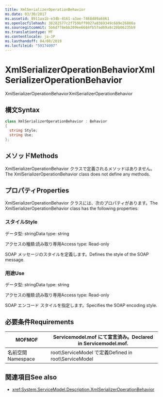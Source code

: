 ```yaml
---
title: XmlSerializerOperationBehavior
ms.date: 03/30/2017
ms.assetid: 8911aa1b-e34b-4161-a3ae-7468d89a6861
ms.openlocfilehash: 38282577c2f759bff9927a8369349c689e26808a
ms.sourcegitcommit: 5b6d778ebb269ee6684fb57ad69a8c28b06235b9
ms.translationtype: MT
ms.contentlocale: ja-JP
ms.lasthandoff: 04/08/2019
ms.locfileid: "59174097"
---
```

# <a name="xmlserializeroperationbehavior"></a><span data-ttu-id="c1e3d-102">XmlSerializerOperationBehavior</span><span class="sxs-lookup"><span data-stu-id="c1e3d-102">XmlSerializerOperationBehavior</span></span>
<span data-ttu-id="c1e3d-103">XmlSerializerOperationBehavior</span><span class="sxs-lookup"><span data-stu-id="c1e3d-103">XmlSerializerOperationBehavior</span></span>  
  
## <a name="syntax"></a><span data-ttu-id="c1e3d-104">構文</span><span class="sxs-lookup"><span data-stu-id="c1e3d-104">Syntax</span></span>  
  
```csharp
class XmlSerializerOperationBehavior : Behavior  
{  
  string Style;  
  string Use;  
};  
```  
  
## <a name="methods"></a><span data-ttu-id="c1e3d-105">メソッド</span><span class="sxs-lookup"><span data-stu-id="c1e3d-105">Methods</span></span>  
 <span data-ttu-id="c1e3d-106">XmlSerializerOperationBehavior クラスで定義されるメソッドはありません。</span><span class="sxs-lookup"><span data-stu-id="c1e3d-106">The XmlSerializerOperationBehavior class does not define any methods.</span></span>  
  
## <a name="properties"></a><span data-ttu-id="c1e3d-107">プロパティ</span><span class="sxs-lookup"><span data-stu-id="c1e3d-107">Properties</span></span>  
 <span data-ttu-id="c1e3d-108">XmlSerializerOperationBehavior クラスには、次のプロパティがあります。</span><span class="sxs-lookup"><span data-stu-id="c1e3d-108">The XmlSerializerOperationBehavior class has the following properties:</span></span>  
  
### <a name="style"></a><span data-ttu-id="c1e3d-109">スタイル</span><span class="sxs-lookup"><span data-stu-id="c1e3d-109">Style</span></span>  
 <span data-ttu-id="c1e3d-110">データ型: string</span><span class="sxs-lookup"><span data-stu-id="c1e3d-110">Data type: string</span></span>  
  
 <span data-ttu-id="c1e3d-111">アクセスの種類:読み取り専用</span><span class="sxs-lookup"><span data-stu-id="c1e3d-111">Access type: Read-only</span></span>  
  
 <span data-ttu-id="c1e3d-112">SOAP メッセージのスタイルを定義します。</span><span class="sxs-lookup"><span data-stu-id="c1e3d-112">Defines the style of the SOAP message.</span></span>  
  
### <a name="use"></a><span data-ttu-id="c1e3d-113">用途</span><span class="sxs-lookup"><span data-stu-id="c1e3d-113">Use</span></span>  
 <span data-ttu-id="c1e3d-114">データ型: string</span><span class="sxs-lookup"><span data-stu-id="c1e3d-114">Data type: string</span></span>  
  
 <span data-ttu-id="c1e3d-115">アクセスの種類:読み取り専用</span><span class="sxs-lookup"><span data-stu-id="c1e3d-115">Access type: Read-only</span></span>  
  
 <span data-ttu-id="c1e3d-116">SOAP エンコード スタイルを指定します。</span><span class="sxs-lookup"><span data-stu-id="c1e3d-116">Specifies the SOAP encoding style.</span></span>  
  
## <a name="requirements"></a><span data-ttu-id="c1e3d-117">必要条件</span><span class="sxs-lookup"><span data-stu-id="c1e3d-117">Requirements</span></span>  
  
|<span data-ttu-id="c1e3d-118">MOF</span><span class="sxs-lookup"><span data-stu-id="c1e3d-118">MOF</span></span>|<span data-ttu-id="c1e3d-119">Servicemodel.mof にて宣言済み。</span><span class="sxs-lookup"><span data-stu-id="c1e3d-119">Declared in Servicemodel.mof.</span></span>|  
|---------|-----------------------------------|  
|<span data-ttu-id="c1e3d-120">名前空間</span><span class="sxs-lookup"><span data-stu-id="c1e3d-120">Namespace</span></span>|<span data-ttu-id="c1e3d-121">root\ServiceModel で定義</span><span class="sxs-lookup"><span data-stu-id="c1e3d-121">Defined in root\ServiceModel</span></span>|  
  
## <a name="see-also"></a><span data-ttu-id="c1e3d-122">関連項目</span><span class="sxs-lookup"><span data-stu-id="c1e3d-122">See also</span></span>

- <xref:System.ServiceModel.Description.XmlSerializerOperationBehavior>
